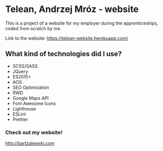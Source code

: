 # Telean, Andrzej Mróz - website

This is a project of a website for my employer during the apprenticeships, coded from scratch by me.

Link to the website:
https://telean-website.herokuapp.com/

## What kind of technologies did I use?

- SCSS/SASS
- JQuery
- ES2015+
- AOS
- SEO Optimization
- RWD
- Google Maps API
- Font Awesome Icons
- Lighthouse
- ESLint
- Prettier

### Check out my website!

http://bartzalewski.com
